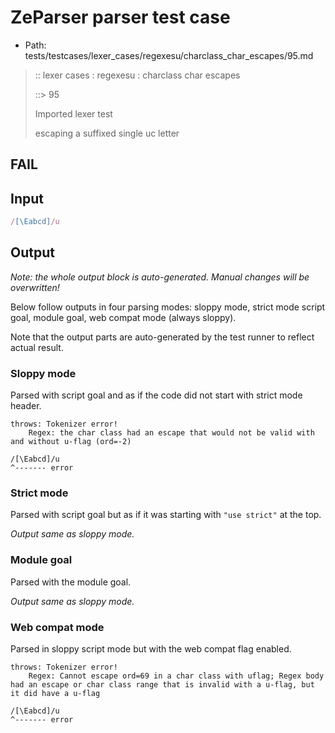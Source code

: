 # ZeParser parser test case

- Path: tests/testcases/lexer_cases/regexesu/charclass_char_escapes/95.md

> :: lexer cases : regexesu : charclass char escapes
>
> ::> 95
>
> Imported lexer test
>
> escaping a suffixed single uc letter

## FAIL

## Input

`````js
/[\Eabcd]/u
`````

## Output

_Note: the whole output block is auto-generated. Manual changes will be overwritten!_

Below follow outputs in four parsing modes: sloppy mode, strict mode script goal, module goal, web compat mode (always sloppy).

Note that the output parts are auto-generated by the test runner to reflect actual result.

### Sloppy mode

Parsed with script goal and as if the code did not start with strict mode header.

`````
throws: Tokenizer error!
    Regex: the char class had an escape that would not be valid with and without u-flag (ord=-2)

/[\Eabcd]/u
^------- error
`````

### Strict mode

Parsed with script goal but as if it was starting with `"use strict"` at the top.

_Output same as sloppy mode._

### Module goal

Parsed with the module goal.

_Output same as sloppy mode._

### Web compat mode

Parsed in sloppy script mode but with the web compat flag enabled.

`````
throws: Tokenizer error!
    Regex: Cannot escape ord=69 in a char class with uflag; Regex body had an escape or char class range that is invalid with a u-flag, but it did have a u-flag

/[\Eabcd]/u
^------- error
`````

